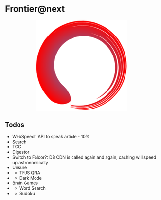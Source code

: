 # Frontier@next

<div align="center">
    <img width="300px" src="./public/icons/frontier.svg"/>
</div>

## Todos
- WebSpeech API to speak article - 10%
- Search
- TOC
- Digestor
- Switch to Falcor?: DB CDN is called again and again, caching will speed up astronomically
- Unsure
- - TFJS QNA
- - Dark Mode
- Brain Games
- - Word Search
- - Sudoku

<!-- https://www.weather.gov/documentation/services-web-api -->